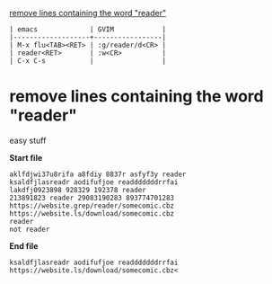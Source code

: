 [to solve]:https://www.vimgolf.com/challenges/5c264e64e8c64916d7fca650

[remove lines containing the word "reader"][to solve]

```
| emacs             | GVIM            |
|-------------------+-----------------|
| M-x flu<TAB><RET> | :g/reader/d<CR> |
| reader<RET>       | :w<CR>          |
| C-x C-s           |                 |
```

# remove lines containing the word "reader"

easy stuff

**Start file**
```
aklfdjwi37u8rifa a8fdiy 8837r asfyf3y reader
ksaldfjlasreadr aodifufjoe readddddddrrfai 
lakdfj0923898 928329 192378 reader
213891823 reader 29083190283 893774701283
https://website.grep/reader/somecomic.cbz
https://website.ls/download/somecomic.cbz
reader
not reader
```

**End file**
```
ksaldfjlasreadr aodifufjoe readddddddrrfai 
https://website.ls/download/somecomic.cbz<
```
